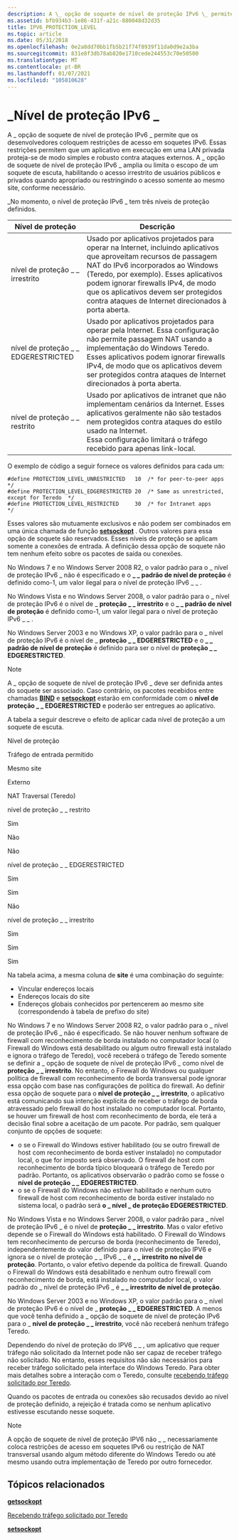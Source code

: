 ```yaml
---
description: A \_ opção de soquete de nível de proteção IPv6 \_ permite que os desenvolvedores coloquem restrições de acesso em soquetes IPv6.
ms.assetid: bfb934b3-1e86-431f-a21c-880048d32d35
title: IPV6_PROTECTION_LEVEL
ms.topic: article
ms.date: 05/31/2018
ms.openlocfilehash: 0e2a8dd70bb1fb5b21f74f8939f11da0d9e2a3ba
ms.sourcegitcommit: 831e8f3db78ab820e1710cede244553c70e50500
ms.translationtype: MT
ms.contentlocale: pt-BR
ms.lasthandoff: 01/07/2021
ms.locfileid: "105810628"
---
```

# <a name="ipv6_protection_level"></a>\_Nível de proteção IPv6 \_

A \_ opção de soquete de nível de proteção IPv6 \_ permite que os desenvolvedores coloquem restrições de acesso em soquetes IPv6. Essas restrições permitem que um aplicativo em execução em uma LAN privada proteja-se de modo simples e robusto contra ataques externos. A \_ opção de soquete de nível de proteção IPv6 \_ amplia ou limita o escopo de um soquete de escuta, habilitando o acesso irrestrito de usuários públicos e privados quando apropriado ou restringindo o acesso somente ao mesmo site, conforme necessário.

\_No momento, o nível de proteção IPv6 \_ tem três níveis de proteção definidos.



| Nível de proteção                                                                                                                                 | Descrição                                                                                                                                                                                                                                                                                                                        |
|--------------------------------------------------------------------------------------------------------------------------------------------------|------------------------------------------------------------------------------------------------------------------------------------------------------------------------------------------------------------------------------------------------------------------------------------------------------------------------------------|
| <span id="PROTECTION_LEVEL_UNRESTRICTED"></span><span id="protection_level_unrestricted"></span>nível de proteção \_ \_ irrestrito<br/>       | Usado por aplicativos projetados para operar na Internet, incluindo aplicativos que aproveitam recursos de passagem NAT do IPv6 incorporados ao Windows (Teredo, por exemplo). Esses aplicativos podem ignorar firewalls IPv4, de modo que os aplicativos devem ser protegidos contra ataques de Internet direcionados à porta aberta.<br/> |
| <span id="PROTECTION_LEVEL_EDGERESTRICTED"></span><span id="protection_level_edgerestricted"></span>nível de proteção \_ \_ EDGERESTRICTED<br/> | Usado por aplicativos projetados para operar pela Internet. Essa configuração não permite passagem NAT usando a implementação do Windows Teredo. Esses aplicativos podem ignorar firewalls IPv4, de modo que os aplicativos devem ser protegidos contra ataques de Internet direcionados à porta aberta.<br/>                                   |
| <span id="PROTECTION_LEVEL_RESTRICTED"></span><span id="protection_level_restricted"></span>nível de proteção \_ \_ restrito<br/>             | Usado por aplicativos de intranet que não implementam cenários da Internet. Esses aplicativos geralmente não são testados nem protegidos contra ataques do estilo usado na Internet.<br/> Essa configuração limitará o tráfego recebido para apenas link-local.<br/>                                                                             |



 

O exemplo de código a seguir fornece os valores definidos para cada um:

``` syntax
#define PROTECTION_LEVEL_UNRESTRICTED   10  /* for peer-to-peer apps */
#define PROTECTION_LEVEL_EDGERESTRICTED 20  /* Same as unrestricted, except for Teredo  */
#define PROTECTION_LEVEL_RESTRICTED     30  /* for Intranet apps     */
```

Esses valores são mutuamente exclusivos e não podem ser combinados em uma única chamada de função [**setsockopt**](/windows/desktop/api/winsock/nf-winsock-setsockopt) . Outros valores para essa opção de soquete são reservados. Esses níveis de proteção se aplicam somente a conexões de entrada. A definição dessa opção de soquete não tem nenhum efeito sobre os pacotes de saída ou conexões.

No Windows 7 e no Windows Server 2008 R2, o valor padrão para o \_ nível de proteção IPv6 \_ não é especificado e o **\_ \_ padrão de nível de proteção** é definido como-1, um valor ilegal para o nível de proteção IPv6 \_ \_ .

No Windows Vista e no Windows Server 2008, o valor padrão para o \_ nível de proteção IPv6 é o nível de \_ **proteção \_ \_ irrestrito** e o **\_ \_ padrão de nível de proteção** é definido como-1, um valor ilegal para o nível de proteção IPv6 \_ \_ .

No Windows Server 2003 e no Windows XP, o valor padrão para o \_ nível de proteção IPv6 é o nível de \_ **proteção \_ \_ EDGERESTRICTED** e o **\_ \_ padrão de nível de proteção** é definido para ser o nível de **proteção \_ \_ EDGERESTRICTED**.

> [!Note]  
> A \_ opção de soquete de nível de proteção IPv6 \_ deve ser definida antes do soquete ser associado. Caso contrário, os pacotes recebidos entre chamadas [**BIND**](/windows/desktop/api/winsock/nf-winsock-bind) e [**setsockopt**](/windows/desktop/api/winsock/nf-winsock-setsockopt) estarão em conformidade com o **nível de proteção \_ \_ EDGERESTRICTED** e poderão ser entregues ao aplicativo.

 

A tabela a seguir descreve o efeito de aplicar cada nível de proteção a um soquete de escuta.

Nível de proteção

Tráfego de entrada permitido

Mesmo site

Externo

NAT Traversal (Teredo)

nível de proteção \_ \_ restrito

Sim

Não

Não

nível de proteção \_ \_ EDGERESTRICTED

Sim

Sim

Não

nível de proteção \_ \_ irrestrito

Sim

Sim

Sim



 

Na tabela acima, a mesma coluna de **site** é uma combinação do seguinte:

-   Vincular endereços locais
-   Endereços locais do site
-   Endereços globais conhecidos por pertencerem ao mesmo site (correspondendo à tabela de prefixo do site)

No Windows 7 e no Windows Server 2008 R2, o valor padrão para o \_ nível de proteção IPv6 \_ não é especificado. Se não houver nenhum software de firewall com reconhecimento de borda instalado no computador local (o Firewall do Windows está desabilitado ou algum outro firewall está instalado e ignora o tráfego de Teredo), você receberá o tráfego de Teredo somente se definir a \_ opção de soquete de nível de proteção IPv6 \_ como nível de **proteção \_ \_ irrestrito**. No entanto, o Firewall do Windows ou qualquer política de firewall com reconhecimento de borda transversal pode ignorar essa opção com base nas configurações de política do firewall. Ao definir essa opção de soquete para o **nível de proteção \_ \_ irrestrito**, o aplicativo está comunicando sua intenção explícita de receber o tráfego de borda atravessado pelo firewall do host instalado no computador local. Portanto, se houver um firewall de host com reconhecimento de borda, ele terá a decisão final sobre a aceitação de um pacote. Por padrão, sem qualquer conjunto de opções de soquete:

-   o se o Firewall do Windows estiver habilitado (ou se outro firewall de host com reconhecimento de borda estiver instalado) no computador local, o que for imposto será observado. O firewall de host com reconhecimento de borda típico bloqueará o tráfego de Teredo por padrão. Portanto, os aplicativos observarão o padrão como se fosse o **nível de proteção \_ \_ EDGERESTRICTED**.
-   o se o Firewall do Windows não estiver habilitado e nenhum outro firewall de host com reconhecimento de borda estiver instalado no sistema local, o padrão será **o \_ nível \_ de proteção EDGERESTRICTED**.

No Windows Vista e no Windows Server 2008, o valor padrão para \_ nível de proteção IPv6 \_ é o nível de **proteção \_ \_ irrestrito**. Mas o valor efetivo depende se o Firewall do Windows está habilitado. O Firewall do Windows tem reconhecimento de percurso de borda (reconhecimento de Teredo), independentemente do valor definido para o nível de proteção IPV6 e ignora se o nível de proteção \_ \_ IPv6 \_ \_ é **\_ \_ irrestrito no nível de proteção**. Portanto, o valor efetivo depende da política de firewall. Quando o Firewall do Windows está desabilitado e nenhum outro firewall com reconhecimento de borda, está instalado no computador local, o valor padrão do \_ nível de proteção IPv6 \_ é **\_ \_ irrestrito de nível de proteção**.

No Windows Server 2003 e no Windows XP, o valor padrão para o \_ nível de proteção IPv6 é o nível de \_ **proteção \_ \_ EDGERESTRICTED**. A menos que você tenha definido a \_ opção de soquete de nível de proteção IPv6 para o \_ **nível de proteção \_ \_ irrestrito**, você não receberá nenhum tráfego Teredo.

Dependendo do nível de proteção do IPV6 \_ \_ , um aplicativo que requer tráfego não solicitado da Internet pode não ser capaz de receber tráfego não solicitado. No entanto, esses requisitos não são necessários para receber tráfego solicitado pela interface do Windows Teredo. Para obter mais detalhes sobre a interação com o Teredo, consulte [recebendo tráfego solicitado por Teredo](../teredo/receiving-solicited-traffic-over-teredo.md).

Quando os pacotes de entrada ou conexões são recusados devido ao nível de proteção definido, a rejeição é tratada como se nenhum aplicativo estivesse escutando nesse soquete.

> [!Note]
>
> A opção de soquete de nível de proteção IPV6 não \_ \_ necessariamente coloca restrições de acesso em soquetes IPv6 ou restrição de NAT transversal usando algum método diferente do Windows Teredo ou até mesmo usando outra implementação de Teredo por outro fornecedor.

 

## <a name="related-topics"></a>Tópicos relacionados

<dl> <dt>

[**getsockopt**](/windows/desktop/api/winsock/nf-winsock-getsockopt)
</dt> <dt>

[Recebendo tráfego solicitado por Teredo](../teredo/receiving-solicited-traffic-over-teredo.md)
</dt> <dt>

[**setsockopt**](/windows/desktop/api/winsock/nf-winsock-setsockopt)
</dt> </dl>

 

 
